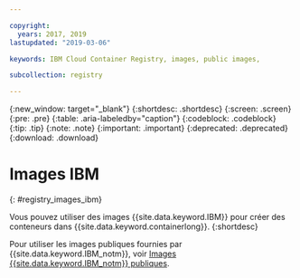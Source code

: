 ```yaml
---

copyright:
  years: 2017, 2019
lastupdated: "2019-03-06"

keywords: IBM Cloud Container Registry, images, public images,

subcollection: registry

---
```


{:new_window: target="_blank"}
{:shortdesc: .shortdesc}
{:screen: .screen}
{:pre: .pre}
{:table: .aria-labeledby="caption"}
{:codeblock: .codeblock}
{:tip: .tip}
{:note: .note}
{:important: .important}
{:deprecated: .deprecated}
{:download: .download}

# Images IBM
{: #registry_images_ibm}

Vous pouvez utiliser des images {{site.data.keyword.IBM}} pour créer des conteneurs dans {{site.data.keyword.containerlong}}.
{:shortdesc}

Pour utiliser les images publiques fournies par {{site.data.keyword.IBM_notm}}, voir [Images {{site.data.keyword.IBM_notm}} publiques](/docs/services/Registry?topic=registry-public_images#public_images).
